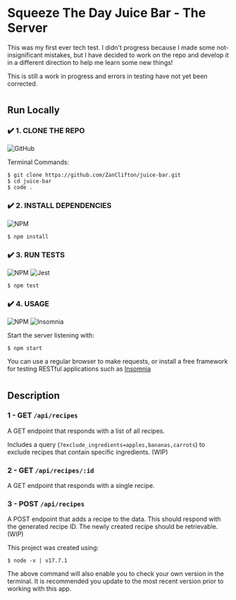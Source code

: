 # Squeeze The Day Juice Bar - The Server

This was my first ever tech test. I didn't progress because I made some not-insignificant mistakes, but I have decided to work on the repo and develop it in a different direction to help me learn some new things!

This is still a work in progress and errors in testing have not yet been corrected.

#
## Run Locally

### ✔️ 1. CLONE THE REPO
![GitHub](https://img.shields.io/badge/github-%23121011.svg?style=for-the-badge&logo=github&logoColor=white)

Terminal Commands:
```
$ git clone https://github.com/ZanClifton/juice-bar.git
$ cd juice-bar
$ code .
```

### ✔️ 2. INSTALL DEPENDENCIES
![NPM](https://img.shields.io/badge/NPM-%23000000.svg?style=for-the-badge&logo=npm&logoColor=white)
```
$ npm install
```

### ✔️ 3. RUN TESTS
![NPM](https://img.shields.io/badge/NPM-%23000000.svg?style=for-the-badge&logo=npm&logoColor=white) ![Jest](https://img.shields.io/badge/-jest-%23C21325?style=for-the-badge&logo=jest&logoColor=white) 

```
$ npm test
```

### ✔️ 4. USAGE
![NPM](https://img.shields.io/badge/NPM-%23000000.svg?style=for-the-badge&logo=npm&logoColor=white) ![Insomnia](https://img.shields.io/badge/Insomnia-black?style=for-the-badge&logo=insomnia&logoColor=5849BE)

Start the server listening with:
```
$ npm start
```
You can use a regular browser to make requests, or install a free framework for testing RESTful applications such as [Insomnia](https://insomnia.rest/download)

#
## Description

### 1 - GET `/api/recipes`

A GET endpoint that responds with a list of all recipes.

Includes a query (`?exclude_ingredients=apples,bananas,carrots`) to exclude recipes that contain specific ingredients. (WIP)

### 2 - GET `/api/recipes/:id`

A GET endpoint that responds with a single recipe.

### 3 - POST `/api/recipes`

A POST endpoint that adds a recipe to the data. This should respond with the generated recipe ID. The newly created recipe should be retrievable. (WIP)

This project was created using:
```
$ node -v | v17.7.1
```

The above command will also enable you to check your own version in the terminal. It is recommended you update to the most recent version prior to working with this app.
